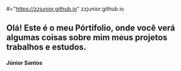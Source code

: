 #="https://zzjunior.github.io" zzjunior.github.io
## Olá! Este é o meu Pórtifolio, onde você verá algumas coisas sobre mim meus projetos trabalhos e estudos.
#### Júnior Santos
